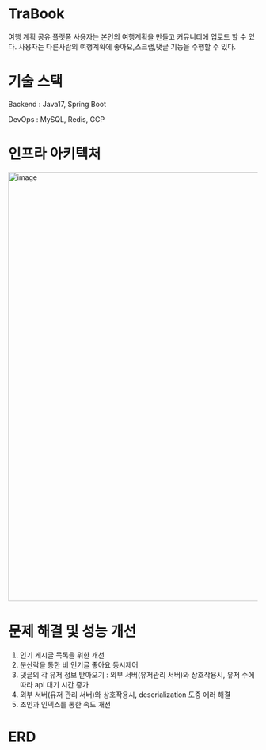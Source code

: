 # TraBook
여행 계획 공유 플랫폼
사용자는 본인의 여행계획을 만들고 커뮤니티에 업로드 할 수 있다.
사용자는 다른사람의 여행계획에 좋아요,스크랩,댓글 기능을 수행할 수 있다.

# 기술 스택
Backend : Java17, Spring Boot  

DevOps : MySQL, Redis, GCP

# 인프라 아키텍처
<img width="867" alt="image" src="https://github.com/user-attachments/assets/3ff98c88-6d30-46c1-a538-24121842b566" />

# 문제 해결 및 성능 개선
1. 인기 게시글 목록을 위한 개선
2. 분산락을 통한 비 인기글 좋아요 동시제어
3. 댓글의 각 유저 정보 받아오기 : 외부 서버(유저관리 서버)와 상호작용시, 유저 수에 따라 api 대기 시간 증가
4. 외부 서버(유저 관리 서버)와 상호작용시, deserialization 도중 에러 해결
5. 조인과 인덱스를 통한 속도 개선
   

# ERD


